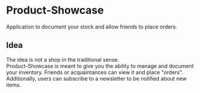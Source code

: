 # Product-Showcase

Application to document your stock and allow friends to place orders.

## Idea
The idea is not a shop in the traditional sense.  
Product-Showcase is meant to give you the ability to manage and document your inventory. Friends or acquaintances can view it and place "orders". Additionally, users can subscribe to a newsletter to be notified about new items.